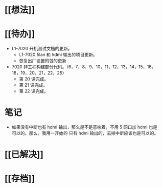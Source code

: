 # [[想法]]

# [[待办]]
- L1-7020 开机测试文档的更新。
	- L1-7020 5lan 和 hdmi 输出的项目更新。
	- 恢复出厂设置的包的更新
- 7020 非工程构建部分代码。（6，7，8，9，10，11，12，13，14，15，16，18，19，20，21，22，25）
	- 第 20 课完成。
	- 第 21 课完成。
	- 第 22 课完成。
# 笔记
- 如果没有中断也有 hdmi 输出，那么是不是意味着，不用 5 网口加 hdmi 也是可以的。那么，我用一开始的 只有 hdmi 输出的，去掉中断应该也是可以的。
# [[已解决]]

# [[存档]]